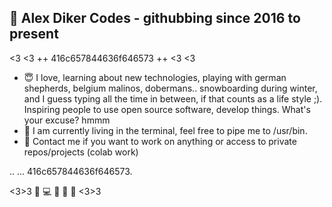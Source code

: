 ## 👋 Alex Diker Codes - githubbing since 2016 to present 

<3 <3 ++ 416c657844636f646573 ++ <3 <3 

- :innocent: I love, learning about new technologies, playing with german shepherds, belgium malinos, dobermans.. snowboarding during winter, and I guess typing all the time in between, if that counts as a life style ;). Inspiring people to use open source software, develop things. What's your excuse? hmmm 
- 💞️ I am currently living in the terminal, feel free to pipe me to /usr/bin.
- :iphone: Contact me if you want to work on anything or access to private repos/projects (colab work)

..
... 416c657844636f646573. 

<3>3 :penguin: :computer: :iphone: :see_no_evil: 🙉 <3>3

